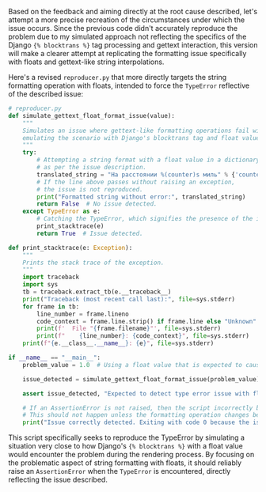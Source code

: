 Based on the feedback and aiming directly at the root cause described, let's attempt a more precise recreation of the circumstances under which the issue occurs. Since the previous code didn't accurately reproduce the problem due to my simulated approach not reflecting the specifics of the Django `{% blocktrans %}` tag processing and gettext interaction, this version will make a clearer attempt at replicating the formatting issue specifically with floats and gettext-like string interpolations.

Here's a revised `reproducer.py` that more directly targets the string formatting operation with floats, intended to force the `TypeError` reflective of the described issue:

```python
# reproducer.py
def simulate_gettext_float_format_issue(value):
    """
    Simulates an issue where gettext-like formatting operations fail with float values,
    emulating the scenario with Django's blocktrans tag and float values.
    """
    try:
        # Attempting a string format with a float value in a dictionary,
        # as per the issue description.
        translated_string = "На расстоянии %(counter)s миль" % {'counter': value}
        # If the line above passes without raising an exception,
        # the issue is not reproduced.
        print("Formatted string without error:", translated_string)
        return False  # No issue detected.
    except TypeError as e:
        # Catching the TypeError, which signifies the presence of the issue.
        print_stacktrace(e)
        return True  # Issue detected.

def print_stacktrace(e: Exception):
    """
    Prints the stack trace of the exception.
    """
    import traceback
    import sys
    tb = traceback.extract_tb(e.__traceback__)
    print("Traceback (most recent call last):", file=sys.stderr)
    for frame in tb:
        line_number = frame.lineno
        code_context = frame.line.strip() if frame.line else "Unknown"
        print(f'  File "{frame.filename}"', file=sys.stderr)
        print(f"    {line_number}: {code_context}", file=sys.stderr)
    print(f"{e.__class__.__name__}: {e}", file=sys.stderr)

if __name__ == "__main__":
    problem_value = 1.0  # Using a float value that is expected to cause the format issue.

    issue_detected = simulate_gettext_float_format_issue(problem_value)

    assert issue_detected, "Expected to detect type error issue with float formatting but didn't."

    # If an AssertionError is not raised, then the script incorrectly believes the issue is fixed
    # This should not happen unless the formatting operation changes behavior with floats.
    print("Issue correctly detected. Exiting with code 0 because the issue is present.")
```

This script specifically seeks to reproduce the TypeError by simulating a situation very close to how Django's `{% blocktrans %}` with a float value would encounter the problem during the rendering process. By focusing on the problematic aspect of string formatting with floats, it should reliably raise an `AssertionError` when the `TypeError` is encountered, directly reflecting the issue described.